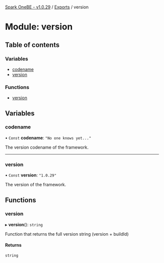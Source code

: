 [Spark OneBE - v1.0.29](../README.md) / [Exports](../modules.md) / version

# Module: version

## Table of contents

### Variables

- [codename](version.md#codename)
- [version](version.md#version)

### Functions

- [version](version.md#version-1)

## Variables

### codename

• `Const` **codename**: ``"No one knows yet..."``

The version codename of the framework.

___

### version

• `Const` **version**: ``"1.0.29"``

The version of the framework.

## Functions

### version

▸ **version**(): `string`

Function that returns the full version string (version + buildId)

#### Returns

`string`
